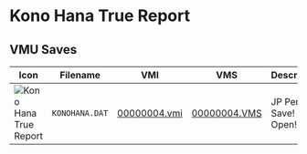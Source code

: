 # Kono Hana True Report

## VMU Saves

| Icon | Filename | VMI | VMS | Description |
|------|----------|-----|-----|-------------|
| ![Kono Hana True Report](../icons/KONOHANA.DAT.GIF) | `KONOHANA.DAT` | [00000004.vmi](00000004.vmi) | [00000004.VMS](00000004.VMS) | JP Perfect Save! All Open!

